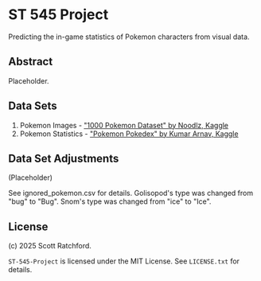 
# ST 545 Project

Predicting the in-game statistics of Pokemon characters from visual data.

## Abstract

Placeholder.

## Data Sets

1. Pokemon Images - ["1000 Pokemon Dataset" by Noodlz, Kaggle](https://www.kaggle.com/datasets/noodulz/pokemon-dataset-1000/data)
2. Pokemon Statistics - ["Pokemon Pokedex" by Kumar Arnav, Kaggle](https://www.kaggle.com/datasets/arnavvvvv/pokemon-pokedex)

## Data Set Adjustments

(Placeholder)

See ignored_pokemon.csv for details. Golisopod's type was changed from "bug" to "Bug". Snom's type was changed from "ice" to "Ice".

## License

(c) 2025 Scott Ratchford.

`ST-545-Project` is licensed under the MIT License. See `LICENSE.txt` for details.

